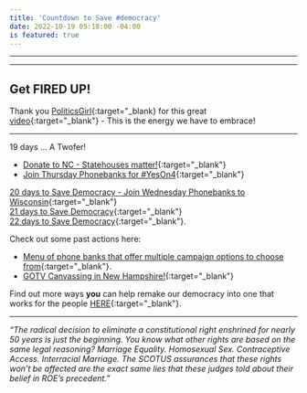 ```yaml
---
title: 'Countdown to Save #democracy'
date: 2022-10-19 05:18:00 -04:00
is featured: true
---
```


---
<p id="demo">
</p>

<script>
// Set the date we're counting down to
var countDownDate = new Date("Nov 8 2022 12:00");

// Update the count down every 1 second
var x = setInterval(function() {

  // Get today's date
  var now = new Date();
    
  // Find the distance between now and the count down date
  var t = countDownDate - now;
    
  // Time calculations for days
  var days = Math.floor(t / (1000 * 60 * 60 * 24));
  var hours = Math.floor((t%(1000 * 60 * 60 * 24))/(1000 * 60 * 60)); 
  var minutes = Math.floor((t % (1000 * 60 * 60)) / (1000 * 60)); 
  var seconds = Math.floor((t % (1000 * 60)) / 1000);  

  // Output the result in an element with id="demo"
  var test1 = document.getElementById("demo");
  test1.style.font = "italic bold 30px arial,serif"; 
  //test1.style.textAlign = "center";
//test1.innerHTML = days + " days left until Nov 8, 2022!";
  test1.innerHTML = days + "d " + hours + "h " + minutes + "m " + seconds + "s left until 12p Nov 8, 2022!";
  
  
  // If the count down is over, write some text 
  if (t < 0) {
    clearInterval(x);
    document.getElementById("demo").innerHTML = "The biggest threat to our democracy is indifference.";
  }
},500);
</script>

---

## Get FIRED UP!

Thank you [PoliticsGirl](https://twitter.com/IAmPoliticsGirl){:target="_blank} for this great [video](https://twitter.com/IAmPoliticsGirl/status/1581678349599981568?s=20&t=cvWEWfMfpE0ab0nRtESYUg){:target="_blank"} - This is the energy we have to embrace!


---
19 days ... A Twofer! 
* [Donate to NC - Statehouses matter!](https://secure.actblue.com/donate/2022c2c?link_id=0&can_id=5b37021dbc0c923fe37b06811eb9fbb5&source=email-saving-democracy-is-easier-when-we-share-the-load&email_referrer=email_1704902&email_subject=_-you-are-the-key-to-saving-democracy&refcodeEmailReferrer=email_1704902){:target="_blank"}  
* [Join Thursday Phonebanks for #YesOn4](https://saferroadsma.com/events/){:target="_blank"}  

[20 days to Save Democracy - Join Wednesday Phonebanks to Wisconsin](https://www.mobilize.us/wisdems/event/513943/?link_id=0&can_id=5b37021dbc0c923fe37b06811eb9fbb5&source=email-i-told-5-friends-and-they-told-5-friends-and-so-on-and-so-on&email_referrer=email_1704841&email_subject=_-saving-democracy-is-easier-when-we-share-the-load){:target="_blank"}   
[21 days to Save Democracy](https://turnpurple2blue.org/2022/09/29/massachusetts-2020-ballot-questions/?link_id=0&can_id=5b37021dbc0c923fe37b06811eb9fbb5&source=email-democracy-is-endangered-by-maga-extremists-help-crush-the-coup&email_referrer=email_1704394&email_subject=_-i-told-5-friends-and-they-told-5-friends-and-so-on-and-so-on){:target="_blank"}  
[22 days to Save Democracy](https://crushthecoup.org/arizona?link_id=1&can_id=5b37021dbc0c923fe37b06811eb9fbb5&source=email-23-days-to-save-democracy&email_referrer=email_1697275&email_subject=_-democracy-is-endangered-by-maga-extremists-help-crush-the-coup){:target="_blank"}.

Check out some past actions here:
* [Menu of phone banks that offer multiple campaign options to choose from](https://www.mobilize.us/swingleft/event/439612/?link_id=1&can_id=5b37021dbc0c923fe37b06811eb9fbb5&source=email-25-days-to-save-democracy&email_referrer=email_1697215&email_subject=_-use-your-superpowers-to-save-democracy){:target="_blank"}.
* [GOTV Canvassing in New Hampshire!](https://turnpurple2blue.org/2022/09/02/canvass-nh-2/?link_id=1&can_id=5b37021dbc0c923fe37b06811eb9fbb5&source=email-27-days-to-save-democracy&email_referrer=email_1697206&email_subject=_-26-days-to-save-democracy-_){:target="_blank"}  

Find out more ways **you** can help remake our democracy into one that works for the people [HERE](https://turnpurple2blue.org/){:target="_blank"}. 

---

*“The radical decision to eliminate a constitutional right enshrined for nearly 50 years is just the beginning. You know what other rights are based on the same legal reasoning? Marriage Equality. Homosexual Sex. Contraceptive Access. Interracial Marriage. The SCOTUS assurances that these rights won’t be affected are the exact same lies that these judges told about their belief in ROE’s precedent.”*